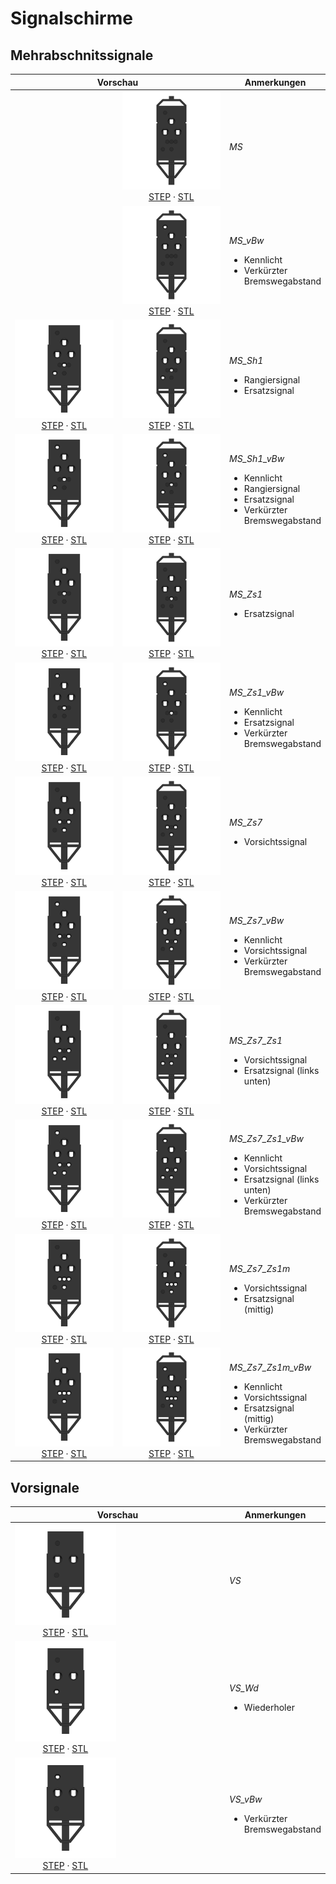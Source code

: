 # Signalschirme

## Mehrabschnitssignale

<table width="100%">
  <thead>
    <tr>
      <th colspan="2">Vorschau</th>
      <th>Anmerkungen</th>
    </tr>
  </thead>
  <tbody>
    <tr>
      <td width="200" align="center"></td>
      <td width="200" align="center">
        <img src="export/MS__B-front.png">
        <br>
        <a href="export/MS__B.step">STEP</a> · <a href="export/MS__B.stl">STL</a>
      </td>
      <td>
        <p>
          <em>MS</em>
        </p>
      </td>
    </tr>
    <tr>
      <td width="200" align="center"></td>
      <td width="200" align="center">
        <img src="export/MS_vBw__B-front.png">
        <br>
        <a href="export/MS_vBw__B.step">STEP</a> · <a href="export/MS_vBw__B.stl">STL</a>
      </td>
      <td>
        <p>
          <em>MS_vBw</em>
        </p>
        <ul>
          <li>Kennlicht</li>
          <li>Verkürzter Bremswegabstand</li>
        </ul>
      </td>
    </tr>
    <tr>
      <td width="200" align="center">
        <img src="export/MS_Sh1__A-front.png">
        <br>
        <a href="export/MS_Sh1__A.step">STEP</a> · <a href="export/MS_Sh1__A.stl">STL</a>
      </td>
      <td width="200" align="center">
        <img src="export/MS_Sh1__B-front.png">
        <br>
        <a href="export/MS_Sh1__B.step">STEP</a> · <a href="export/MS_Sh1__B.stl">STL</a>
      </td>
      <td>
        <p>
          <em>MS_Sh1</em>
        </p>
        <ul>
          <li>Rangiersignal</li>
          <li>Ersatzsignal</li>
        </ul>
      </td>
    </tr>
    <tr>
      <td width="200" align="center">
        <img src="export/MS_Sh1_vBw__A-front.png">
        <br>
        <a href="export/MS_Sh1_vBw__A.step">STEP</a> · <a href="export/MS_Sh1_vBw__A.stl">STL</a>
      </td>
      <td width="200" align="center">
        <img src="export/MS_Sh1_vBw__B-front.png">
        <br>
        <a href="export/MS_Sh1_vBw__B.step">STEP</a> · <a href="export/MS_Sh1_vBw__B.stl">STL</a>
      </td>
      <td>
        <p>
          <em>MS_Sh1_vBw</em>
        </p>
        <ul>
          <li>Kennlicht</li>
          <li>Rangiersignal</li>
          <li>Ersatzsignal</li>
          <li>Verkürzter Bremswegabstand</li>
        </ul>
      </td>
    </tr>
    <tr>
      <td width="200" align="center">
        <img src="export/MS_Zs1__A-front.png">
        <br>
        <a href="export/MS_Zs1__A.step">STEP</a> · <a href="export/MS_Zs1__A.stl">STL</a>
      </td>
      <td width="200" align="center">
        <img src="export/MS_Zs1__B-front.png">
        <br>
        <a href="export/MS_Zs1__B.step">STEP</a> · <a href="export/MS_Zs1__B.stl">STL</a>
      </td>
      <td>
        <p>
          <em>MS_Zs1</em>
        </p>
        <ul>
          <li>Ersatzsignal</li>
        </ul>
      </td>
    </tr>
    <tr>
      <td width="200" align="center">
        <img src="export/MS_Zs1_vBw__A-front.png">
        <br>
        <a href="export/MS_Zs1_vBw__A.step">STEP</a> · <a href="export/MS_Zs1_vBw__A.stl">STL</a>
      </td>
      <td width="200" align="center">
        <img src="export/MS_Zs1_vBw__B-front.png">
        <br>
        <a href="export/MS_Zs1_vBw__B.step">STEP</a> · <a href="export/MS_Zs1_vBw__B.stl">STL</a>
      </td>
      <td>
        <p>
          <em>MS_Zs1_vBw</em>
        </p>
        <ul>
          <li>Kennlicht</li>
          <li>Ersatzsignal</li>
          <li>Verkürzter Bremswegabstand</li>
        </ul>
      </td>
    </tr>
    <tr>
      <td width="200" align="center">
        <img src="export/MS_Zs7__A-front.png">
        <br>
        <a href="export/MS_Zs7__A.step">STEP</a> · <a href="export/MS_Zs7__A.stl">STL</a>
      </td>
      <td width="200" align="center">
        <img src="export/MS_Zs7__B-front.png">
        <br>
        <a href="export/MS_Zs7__B.step">STEP</a> · <a href="export/MS_Zs7__B.stl">STL</a>
      </td>
      <td>
        <p>
          <em>MS_Zs7</em>
        </p>
        <ul>
          <li>Vorsichtssignal</li>
        </ul>
      </td>
    </tr>
    <tr>
      <td width="200" align="center">
        <img src="export/MS_Zs7_vBw__A-front.png">
        <br>
        <a href="export/MS_Zs7_vBw__A.step">STEP</a> · <a href="export/MS_Zs7_vBw__A.stl">STL</a>
      </td>
      <td width="200" align="center">
        <img src="export/MS_Zs7_vBw__B-front.png">
        <br>
        <a href="export/MS_Zs7_vBw__B.step">STEP</a> · <a href="export/MS_Zs7_vBw__B.stl">STL</a>
      </td>
      <td>
        <p>
          <em>MS_Zs7_vBw</em>
        </p>
        <ul>
          <li>Kennlicht</li>
          <li>Vorsichtssignal</li>
          <li>Verkürzter Bremswegabstand</li>
        </ul>
      </td>
    </tr>
    <tr>
      <td width="200" align="center">
        <img src="export/MS_Zs7_Zs1__A-front.png">
        <br>
        <a href="export/MS_Zs7_Zs1__A.step">STEP</a> · <a href="export/MS_Zs7_Zs1__A.stl">STL</a>
      </td>
      <td width="200" align="center">
        <img src="export/MS_Zs7_Zs1__B-front.png">
        <br>
        <a href="export/MS_Zs7_Zs1__B.step">STEP</a> · <a href="export/MS_Zs7_Zs1__B.stl">STL</a>
      </td>
      <td>
        <p>
          <em>MS_Zs7_Zs1</em>
        </p>
        <ul>
          <li>Vorsichtssignal</li>
          <li>Ersatzsignal (links unten)</li>
        </ul>
      </td>
    </tr>
    <tr>
      <td width="200" align="center">
        <img src="export/MS_Zs7_Zs1_vBw__A-front.png">
        <br>
        <a href="export/MS_Zs7_Zs1_vBw__A.step">STEP</a> · <a href="export/MS_Zs7_Zs1_vBw__A.stl">STL</a>
      </td>
      <td width="200" align="center">
        <img src="export/MS_Zs7_Zs1_vBw__B-front.png">
        <br>
        <a href="export/MS_Zs7_Zs1_vBw__B.step">STEP</a> · <a href="export/MS_Zs7_Zs1_vBw__B.stl">STL</a>
      </td>
      <td>
        <p>
          <em>MS_Zs7_Zs1_vBw</em>
        </p>
        <ul>
          <li>Kennlicht</li>
          <li>Vorsichtssignal</li>
          <li>Ersatzsignal (links unten)</li>
          <li>Verkürzter Bremswegabstand</li>
        </ul>
      </td>
    </tr>
    <tr>
      <td width="200" align="center">
        <img src="export/MS_Zs7_Zs1m__A-front.png">
        <br>
        <a href="export/MS_Zs7_Zs1m__A.step">STEP</a> · <a href="export/MS_Zs7_Zs1m__A.stl">STL</a>
      </td>
      <td width="200" align="center">
        <img src="export/MS_Zs7_Zs1m__B-front.png">
        <br>
        <a href="export/MS_Zs7_Zs1m__B.step">STEP</a> · <a href="export/MS_Zs7_Zs1m__B.stl">STL</a>
      </td>
      <td>
        <p>
          <em>MS_Zs7_Zs1m</em>
        </p>
        <ul>
          <li>Vorsichtssignal</li>
          <li>Ersatzsignal (mittig)</li>
        </ul>
      </td>
    </tr>
    <tr>
      <td width="200" align="center">
        <img src="export/MS_Zs7_Zs1m_vBw__A-front.png">
        <br>
        <a href="export/MS_Zs7_Zs1m_vBw__A.step">STEP</a> · <a href="export/MS_Zs7_Zs1m_vBw__A.stl">STL</a>
      </td>
      <td width="200" align="center">
        <img src="export/MS_Zs7_Zs1m_vBw__B-front.png">
        <br>
        <a href="export/MS_Zs7_Zs1m_vBw__B.step">STEP</a> · <a href="export/MS_Zs7_Zs1m_vBw__B.stl">STL</a>
      </td>
      <td>
        <p>
          <em>MS_Zs7_Zs1m_vBw</em>
        </p>
        <ul>
          <li>Kennlicht</li>
          <li>Vorsichtssignal</li>
          <li>Ersatzsignal (mittig)</li>
          <li>Verkürzter Bremswegabstand</li>
        </ul>
      </td>
    </tr>
  </tbody>
</table>

## Vorsignale

<table width="100%">
  <thead>
    <tr>
      <th colspan="2">Vorschau</th>
      <th>Anmerkungen</th>
    </tr>
  </thead>
  <tbody>
    <tr>
      <td width="200" align="center">
        <img src="export/VS-front.png">
        <br>
        <a href="export/VS.step">STEP</a> · <a href="export/VS.stl">STL</a>
      </td>
      <td width="200" align="center"></td>
      <td>
        <p>
          <em>VS</em>
        </p>
      </td>
    </tr>
    <tr>
      <td width="200" align="center">
        <img src="export/VS_Wd-front.png">
        <br>
        <a href="export/VS_Wd.step">STEP</a> · <a href="export/VS_Wd.stl">STL</a>
      </td>
      <td width="200" align="center"></td>
      <td>
        <p>
          <em>VS_Wd</em>
        </p>
        <ul>
          <li>Wiederholer</li>
        </ul>
      </td>
    </tr>
    <tr>
      <td width="200" align="center">
        <img src="export/VS_vBw-front.png">
        <br>
        <a href="export/VS_vBw.step">STEP</a> · <a href="export/VS_vBw.stl">STL</a>
      </td>
      <td width="200" align="center"></td>
      <td>
        <p>
          <em>VS_vBw</em>
        </p>
        <ul>
          <li>Verkürzter Bremswegabstand</li>
        </ul>
      </td>
    </tr>
  </tbody>
</table>
